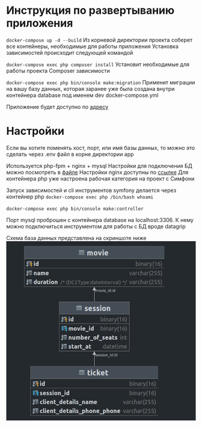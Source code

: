 # Инструкция по развертыванию приложения

``docker-compose up -d --build``
Из корневой директории проекта соберет все контейнеры, необходимые для работы приложения Установка зависимостей
происходит следующей командой

`` docker-compose exec php composer install ``
Установит необходимые для работы проекта Composer зависимости

``docker-compose exec php bin/console make:migration``
Применит миграции на вашу базу данных, которая заранее уже была создана внутри контейнера database под именем dev
docker-compose.yml

Приложение будет доступно по [адресу](localhost:8080)

# Настройки

Если вы хотите поменять хост, порт, или имя базы данных, то можно это сделать через .env файл в корне директории app

Используется php-fpm + nginx + mysql Настройки для подключения БД можно посмотреть в [файле](docker-compose.yml)
Настройки nginx доступны по [ссылке](docker/nginx/default.conf)
Для контейнера php уже настроена рабочая категория на проект с Симфони

Запуск зависимостей и cli инструментов symfony делается через контейнер php
`` docker-compose exec php /bin/bash whoami ``

`` docker-compose exec php bin/console make:controller ``

Порт mysql проброшен с контейнера database на localhost:3306. К нему можно подключиться инструментом для работы с БД
вроде datagrip

Схема база данных представлена на скриншоте ниже
![img.png](img.png)
